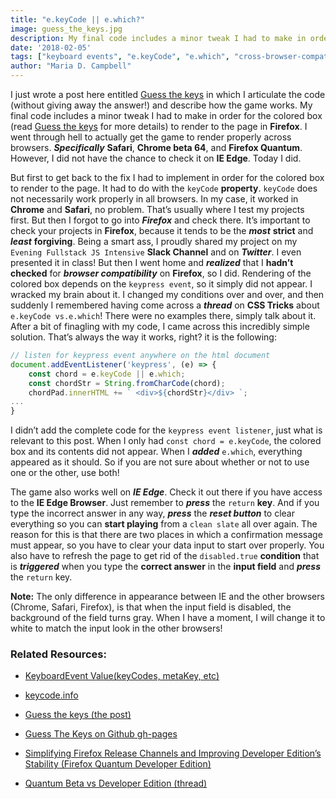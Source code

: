 ```yaml
---
title: "e.keyCode || e.which?"
image: guess_the_keys.jpg
description: My final code includes a minor tweak I had to make in order for the colored box (read Guess the keys for more details)to render to the page in Firefox.
date: '2018-02-05'
tags: ["keyboard events", "e.keyCode", "e.which", "cross-browser-compatibility", "javascript"]
author: "Maria D. Campbell"
---
```


I just wrote a post here entitled [Guess the keys](https://www.mariadcampbell.com/blog/guess-the-keys/) in which I articulate the code (without giving away the answer!) and describe how the game works. My final code includes a minor tweak I had to make in order for the colored box (read [Guess the keys](https://www.mariadcampbell.com/blog/guess-the-keys/) for more details) to render to the page in **Firefox**. I went through hell to actually get the game to render properly across browsers. ***Specifically*** **Safari**, **Chrome beta 64**, and **Firefox Quantum**. However, I did not have the chance to check it on **IE Edge**. Today I did.

But first to get back to the fix I had to implement in order for the colored box to render to the page. It had to do with the `keyCode` **property**. `keyCode` does not necessarily work properly in all browsers. In my case, it worked in **Chrome** and **Safari**, no problem.  That’s usually where I test my projects first. But then I forgot to go into ***Firefox*** and check there. It’s important to check your projects in **Firefox**, because it tends to be the ***most*** **strict** and ***least*** **forgiving**. Being a smart ass, I proudly shared my project on my `Evening Fullstack JS Intensive` **Slack Channel** and on ***Twitter***. I even presented it in class! But then I went home and ***realized*** that I **hadn’t checked** for ***browser compatibility*** on **Firefox**, so I did. Rendering of the colored box depends on the `keypress event`, so it simply did not appear. I wracked my brain about it. I changed my conditions over and over, and then suddenly I remembered having come across a ***thread*** on **CSS Tricks** about `e.keyCode vs.e.which`! There were no examples there, simply talk about it. After a bit of finagling with my code, I came across this incredibly simple solution. That’s always the way it works, right? it is the following:

```js
// listen for keypress event anywhere on the html document
document.addEventListener('keypress', (e) => {
    const chord = e.keyCode || e.which;
    const chordStr = String.fromCharCode(chord);
    chordPad.innerHTML += ` <div>${chordStr}</div> `;
...
}
```

I didn’t add the complete code for the `keypress event listener`, just what is relevant to this post. When I only had `const chord = e.keyCode`, the colored box and its contents did not appear. When I ***added*** `e.which`, everything appeared as it should. So if you are not sure about whether or not to use one or the other, use both!

The game also works well on ***IE Edge***. Check it out there if you have access to the **IE Edge Browser**. Just remember to ***press*** the `return` **key**. And if you type the incorrect answer in any way, ***press*** the ***reset button*** to clear everything so you can **start playing** from a `clean slate` all over again. The reason for this is that there are two places in which a confirmation message must appear, so you have to clear your data input to start over properly. You also have to refresh the page to get rid of the `disabled.true` **condition** that is ***triggered*** when you type the **correct answer** in the **input field** and ***press*** the `return` key.

**Note:** The only difference in appearance between IE and the other browsers (Chrome, Safari, Firefox), is that when the input field is disabled, the background of the field turns gray. When I have a moment, I will change it to white to match the input look in the other browsers!

### Related Resources:

+ [KeyboardEvent Value(keyCodes, metaKey, etc)](https://css-tricks.com/snippets/javascript/javascript-keycodes/)

+ [keycode.info](http://keycode.info/)

+ [Guess the keys (the post)](https://www.mariadcampbell.com/blog/guess-the-keys/)

+ [Guess The Keys on Github gh-pages](https://interglobalmedia.github.io/guess-the-keys/)

+ [Simplifying Firefox Release Channels and Improving Developer Edition’s Stability (Firefox Quantum Developer Edition)](https://hacks.mozilla.org/2017/04/simplifying-firefox-release-channels/)

+ [Quantum Beta vs Developer Edition (thread)]()

